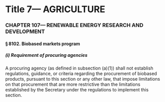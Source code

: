 
# Title 7— AGRICULTURE
### CHAPTER 107— RENEWABLE ENERGY RESEARCH AND DEVELOPMENT
#### § 8102. Biobased markets program
##### (i) Requirement of procuring agencies

A procuring agency (as defined in subsection (a)(1)) shall not establish regulations, guidance, or criteria regarding the procurement of biobased products, pursuant to this section or any other law, that impose limitations on that procurement that are more restrictive than the limitations established by the Secretary under the regulations to implement this section.
